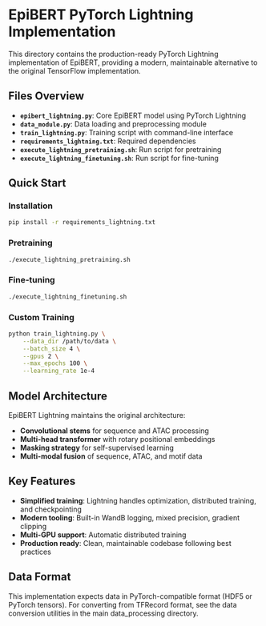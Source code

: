 # EpiBERT PyTorch Lightning Implementation

This directory contains the production-ready PyTorch Lightning implementation of EpiBERT, providing a modern, maintainable alternative to the original TensorFlow implementation.

## Files Overview

- **`epibert_lightning.py`**: Core EpiBERT model using PyTorch Lightning
- **`data_module.py`**: Data loading and preprocessing module  
- **`train_lightning.py`**: Training script with command-line interface
- **`requirements_lightning.txt`**: Required dependencies
- **`execute_lightning_pretraining.sh`**: Run script for pretraining
- **`execute_lightning_finetuning.sh`**: Run script for fine-tuning

## Quick Start

### Installation
```bash
pip install -r requirements_lightning.txt
```

### Pretraining
```bash
./execute_lightning_pretraining.sh
```

### Fine-tuning
```bash
./execute_lightning_finetuning.sh
```

### Custom Training
```bash
python train_lightning.py \
    --data_dir /path/to/data \
    --batch_size 4 \
    --gpus 2 \
    --max_epochs 100 \
    --learning_rate 1e-4
```

## Model Architecture

EpiBERT Lightning maintains the original architecture:
- **Convolutional stems** for sequence and ATAC processing
- **Multi-head transformer** with rotary positional embeddings  
- **Masking strategy** for self-supervised learning
- **Multi-modal fusion** of sequence, ATAC, and motif data

## Key Features

- **Simplified training**: Lightning handles optimization, distributed training, and checkpointing
- **Modern tooling**: Built-in WandB logging, mixed precision, gradient clipping
- **Multi-GPU support**: Automatic distributed training
- **Production ready**: Clean, maintainable codebase following best practices

## Data Format

This implementation expects data in PyTorch-compatible format (HDF5 or PyTorch tensors). For converting from TFRecord format, see the data conversion utilities in the main data_processing directory.